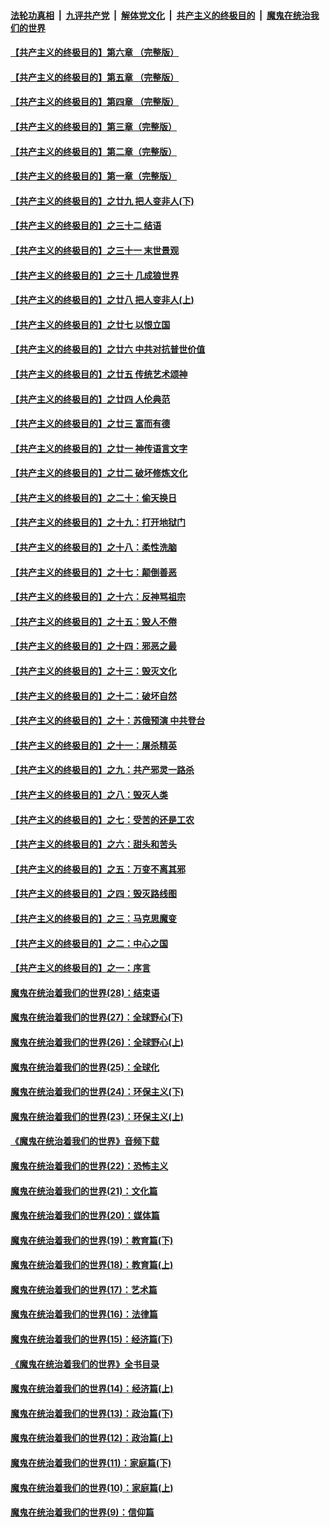 ####  [法轮功真相](../../../../basic/blob/master/README.md?t=11251939) &nbsp;|&nbsp; [九评共产党](../../../../9ping.md/blob/master/README.md?t=11251939) &nbsp;|&nbsp; [解体党文化](../../../../jtdwh.md/blob/master/README.md?t=11251939)  &nbsp;|&nbsp; [共产主义的终极目的](../../../../gczydzjmd.md/blob/master/README.md?t=11251939) &nbsp;|&nbsp; [魔鬼在统治我们的世界](../../../../mgztzwmdsj.md/blob/master/README.md?t=11251939) 

#### [【共产主义的终极目的】第六章 （完整版）](../pages/nsc422/n11428913.md?t=11251939) 

#### [【共产主义的终极目的】第五章 （完整版）](../pages/nsc422/n11428912.md?t=11251939) 

#### [【共产主义的终极目的】第四章 （完整版）](../pages/nsc422/n11428907.md?t=11251939) 

#### [【共产主义的终极目的】第三章（完整版）](../pages/nsc422/n11428848.md?t=11251939) 

#### [【共产主义的终极目的】第二章（完整版）](../pages/nsc422/n11428831.md?t=11251939) 

#### [【共产主义的终极目的】第一章（完整版）](../pages/nsc422/n11417651.md?t=11251939) 

#### [【共产主义的终极目的】之廿九 把人变非人(下)](../pages/nsc422/n11344140.md?t=11251939) 

#### [【共产主义的终极目的】之三十二 结语](../pages/nsc422/n11360535.md?t=11251939) 

#### [【共产主义的终极目的】之三十一 末世景观](../pages/nsc422/n11351129.md?t=11251939) 

#### [【共产主义的终极目的】之三十 几成狼世界](../pages/nsc422/n11348280.md?t=11251939) 

#### [【共产主义的终极目的】之廿八 把人变非人(上)](../pages/nsc422/n11340492.md?t=11251939) 

#### [【共产主义的终极目的】之廿七 以恨立国](../pages/nsc422/n11336944.md?t=11251939) 

#### [【共产主义的终极目的】之廿六 中共对抗普世价值](../pages/nsc422/n11324785.md?t=11251939) 

#### [【共产主义的终极目的】之廿五 传统艺术颂神](../pages/nsc422/n11296396.md?t=11251939) 

#### [【共产主义的终极目的】之廿四 人伦典范](../pages/nsc422/n11296397.md?t=11251939) 

#### [【共产主义的终极目的】之廿三 富而有德](../pages/nsc422/n11283598.md?t=11251939) 

#### [【共产主义的终极目的】之廿一 神传语言文字](../pages/nsc422/n11263265.md?t=11251939) 

#### [【共产主义的终极目的】之廿二 破坏修炼文化](../pages/nsc422/n11245728.md?t=11251939) 

#### [【共产主义的终极目的】之二十：偷天换日](../pages/nsc422/n11238846.md?t=11251939) 

#### [【共产主义的终极目的】之十九：打开地狱门](../pages/nsc422/n11206376.md?t=11251939) 

#### [【共产主义的终极目的】之十八：柔性洗脑](../pages/nsc422/n11199994.md?t=11251939) 

#### [【共产主义的终极目的】之十七：颠倒善恶](../pages/nsc422/n11179782.md?t=11251939) 

#### [【共产主义的终极目的】之十六：反神骂祖宗](../pages/nsc422/n11166798.md?t=11251939) 

#### [【共产主义的终极目的】之十五：毁人不倦](../pages/nsc422/n11166792.md?t=11251939) 

#### [【共产主义的终极目的】之十四：邪恶之最](../pages/nsc422/n11150249.md?t=11251939) 

#### [【共产主义的终极目的】之十三：毁灭文化](../pages/nsc422/n11135227.md?t=11251939) 

#### [【共产主义的终极目的】之十二：破坏自然](../pages/nsc422/n11135214.md?t=11251939) 

#### [【共产主义的终极目的】之十：苏俄预演 中共登台](../pages/nsc422/n11118424.md?t=11251939) 

#### [【共产主义的终极目的】之十一：屠杀精英](../pages/nsc422/n11118442.md?t=11251939) 

#### [【共产主义的终极目的】之九：共产邪灵一路杀](../pages/nsc422/n11114139.md?t=11251939) 

#### [【共产主义的终极目的】之八：毁灭人类](../pages/nsc422/n11108503.md?t=11251939) 

#### [【共产主义的终极目的】之七：受苦的还是工农](../pages/nsc422/n11101809.md?t=11251939) 

#### [【共产主义的终极目的】之六：甜头和苦头](../pages/nsc422/n11096971.md?t=11251939) 

#### [【共产主义的终极目的】之五：万变不离其邪](../pages/nsc422/n11091285.md?t=11251939) 

#### [【共产主义的终极目的】之四：毁灭路线图](../pages/nsc422/n11086284.md?t=11251939) 

#### [【共产主义的终极目的】之三：马克思魔变](../pages/nsc422/n11061941.md?t=11251939) 

#### [【共产主义的终极目的】之二：中心之国](../pages/nsc422/n11047728.md?t=11251939) 

#### [【共产主义的终极目的】之一：序言](../pages/nsc422/n11086077.md?t=11251939) 

#### [魔鬼在统治着我们的世界(28)：结束语](../pages/nsc422/n10936246.md?t=11251939) 

#### [魔鬼在统治着我们的世界(27)：全球野心(下)](../pages/nsc422/n10928319.md?t=11251939) 

#### [魔鬼在统治着我们的世界(26)：全球野心(上)](../pages/nsc422/n10900318.md?t=11251939) 

#### [魔鬼在统治着我们的世界(25)：全球化](../pages/nsc422/n10788205.md?t=11251939) 

#### [魔鬼在统治着我们的世界(24)：环保主义(下)](../pages/nsc422/n10695307.md?t=11251939) 

#### [魔鬼在统治着我们的世界(23)：环保主义(上)](../pages/nsc422/n10688613.md?t=11251939) 

#### [《魔鬼在统治着我们的世界》音频下载](../pages/nsc422/n10635553.md?t=11251939) 

#### [魔鬼在统治着我们的世界(22)：恐怖主义](../pages/nsc422/n10614727.md?t=11251939) 

#### [魔鬼在统治着我们的世界(21)：文化篇](../pages/nsc422/n10597706.md?t=11251939) 

#### [魔鬼在统治着我们的世界(20)：媒体篇](../pages/nsc422/n10586579.md?t=11251939) 

#### [魔鬼在统治着我们的世界(19)：教育篇(下)](../pages/nsc422/n10564808.md?t=11251939) 

#### [魔鬼在统治着我们的世界(18)：教育篇(上)](../pages/nsc422/n10526970.md?t=11251939) 

#### [魔鬼在统治着我们的世界(17)：艺术篇](../pages/nsc422/n10499093.md?t=11251939) 

#### [魔鬼在统治着我们的世界(16)：法律篇](../pages/nsc422/n10485969.md?t=11251939) 

#### [魔鬼在统治着我们的世界(15)：经济篇(下)](../pages/nsc422/n10469975.md?t=11251939) 

#### [《魔鬼在统治着我们的世界》全书目录](../pages/nsc422/n10464261.md?t=11251939) 

#### [魔鬼在统治着我们的世界(14)：经济篇(上)](../pages/nsc422/n10457370.md?t=11251939) 

#### [魔鬼在统治着我们的世界(13)：政治篇(下)](../pages/nsc422/n10448270.md?t=11251939) 

#### [魔鬼在统治着我们的世界(12)：政治篇(上)](../pages/nsc422/n10444576.md?t=11251939) 

#### [魔鬼在统治着我们的世界(11)：家庭篇(下)](../pages/nsc422/n10440961.md?t=11251939) 

#### [魔鬼在统治着我们的世界(10)：家庭篇(上)](../pages/nsc422/n10435448.md?t=11251939) 

#### [魔鬼在统治着我们的世界(9)：信仰篇](../pages/nsc422/n10432159.md?t=11251939) 

